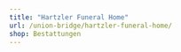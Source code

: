 ```yaml
---
title: "Hartzler Funeral Home"
url: /union-bridge/hartzler-funeral-home/
shop: Bestattungen
---
```

